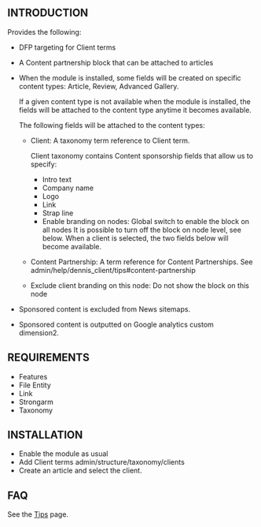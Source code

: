 INTRODUCTION
------------

Provides the following:
 * DFP targeting for Client terms
 * A Content partnership block that can be attached to articles
 * When the module is installed, some fields will be created on specific content
   types: Article, Review, Advanced Gallery.

   If a given content type is not available when the module is installed, the
   fields will be attached to the content type anytime it becomes available.

   The following fields will be attached to the content types:
   * Client: A taxonomy term reference to Client term.

     Client taxonomy contains Content sponsorship fields that allow us to specify:
     * Intro text
     * Company name
     * Logo
     * Link
     * Strap line
     * Enable branding on nodes: Global switch to enable the block on all nodes
       It is possible to turn off the block on node level, see below.
       When a client is selected, the two fields below will become available.

   * Content Partnership: A term reference for Content Partnerships.
     See admin/help/dennis_client/tips#content-partnership

   * Exclude client branding on this node: Do not show the block on this node

 * Sponsored content is excluded from News sitemaps.
 * Sponsored content is outputted on Google analytics custom dimension2.

REQUIREMENTS
------------

 * Features
 * File Entity
 * Link
 * Strongarm
 * Taxonomy

INSTALLATION
------------

 * Enable the module as usual
 * Add Client terms admin/structure/taxonomy/clients
 * Create an article and select the client.

FAQ
---

See the <a href="/admin/help/dennis_client/tips">Tips</a> page.
